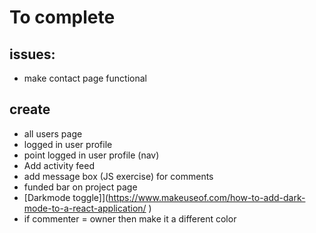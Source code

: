 # To complete

## issues:
* make contact page functional

## create
* all users page
* logged in user profile
* point logged in user profile (nav)
* Add activity feed
* add message box (JS exercise) for comments
* funded bar on project page
* [Darkmode toggle]](https://www.makeuseof.com/how-to-add-dark-mode-to-a-react-application/ )
* if commenter = owner then make it a different color

